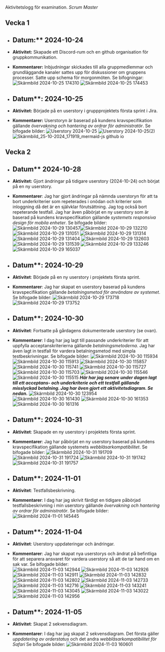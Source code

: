 
Aktivitetslogg för examination. *Scrum Master*

## Vecka 1
- ## Datum:** 2024-10-24
- **Aktivitet:** Skapade ett Discord-rum och en github organisation för gruppkommunikation.
- **Kommentarer:** Inbjudningar skickades till alla gruppmedlemmar och grundläggande kanaler sattes upp för diskussioner om gruppens processer. Satte upp schema för morgonmöten. Se bifogningar: ![Skärmbild 2024-10-25 174310](https://github.com/user-attachments/assets/f81e4bed-16f5-4966-823c-434e0103e38d) ![Skärmbild 2024-10-25 174453](https://github.com/user-attachments/assets/b05b6042-ec7c-4b40-9d09-0131382847d9)

- ## Datum**: 2024-10-25
- **Aktivitet:** Började på en userstory i gruppprojektets första sprint i Jira.
- **Kommentarer:** Userstoryn är baserad på kundens kravspecifikation gällande *övervakning och hantering av ordrar för administratör*. Se bifogade bilder: ![Userstory 2024-10-25](https://github.com/user-attachments/assets/4f2d2095-20ad-42d9-9632-24460ad7b4d2) 
![Userstory 2024-10-25(2)](https://github.com/user-attachments/assets/1b57d295-e5a4-4c6e-8b8f-7b0bee2c7fbc) 
![Skärmbild_25-10-2024_171919_mermaid-js github io](https://github.com/user-attachments/assets/de8718f0-e71f-4b59-a215-1525731a89c9)

## Vecka 2
- ## Datum** 2024-10-28
- **Aktivitet:** Gjort ändringar på tidigare userstory (2024-10-24) och börjat på en ny userstory.
- **Kommentarer**: Jag har gjort ändringar på nämnda userstoryn för att ta bort underkriterier som repeterades i onödan och kriterier som inloggning då det är en självklar förutsättning. Jag tog också bort repeterande testfall. Jag har även påbörjat en ny userstory som är baserad på kundens kravspecifikation gällande *systemets responsiva design för mobila enheter*. Se bifogade bilder: ![Skärmbild 2024-10-29 130457](https://github.com/user-attachments/assets/0cde8e0d-fc41-400b-bdf8-369a70d3f5b6)![Skärmbild 2024-10-29 132210](https://github.com/user-attachments/assets/415f5a20-e6af-4873-a961-4de1b98b23cc)
 ![Skärmbild 2024-10-29 131051](https://github.com/user-attachments/assets/3fb2391b-4ed4-4e06-a0f4-08ad21126135) ![Skärmbild 2024-10-29 131314](https://github.com/user-attachments/assets/c3cbc2bc-8b8d-406e-b746-882b3fe32105) ![Skärmbild 2024-10-29 131404](https://github.com/user-attachments/assets/f6a92ec9-52fa-4c09-b786-d5ae3ce506a6) ![Skärmbild 2024-10-29 132603](https://github.com/user-attachments/assets/9df84241-30c2-41e1-b170-79519d2c9db4) ![Skärmbild 2024-10-29 131539](https://github.com/user-attachments/assets/46458312-6a42-4c30-a164-dcb548399bc3) ![Skärmbild 2024-10-29 133246](https://github.com/user-attachments/assets/54065238-a774-41fa-a633-9b14372dcd2d) ![Skärmbild 2024-10-29 165037](https://github.com/user-attachments/assets/56b873a3-2da0-4ab0-b6ad-a634328b3581)

- ## Datum**: 2024-10-29
- **Aktivitet**: Började på en ny userstory i projektets första sprint.
- **Kommentarer**: Jag har skapat en userstory baserad på kundens kravspecifikation gällande *betalningsmetod för användare av systemet*. Se bifogade bilder: ![Skärmbild 2024-10-29 173718](https://github.com/user-attachments/assets/1ef7de14-96ff-4382-96f1-96942b3c6c4a)![Skärmbild 2024-10-29 173752](https://github.com/user-attachments/assets/6d1ea82b-38a5-4bd7-8826-12ddcebac361)

- ## Datum**: 2024-10-30
- **Aktivitet**: Fortsatte på gårdagens dokumenterade userstory (se ovan).
- **Kommentarer**: I dag har jag lagt till passande underkriterier för att uppfylla acceptanskriterierna gällande *betalningsmetoderna*. Jag har även lagt in testfall för vardera betalningsmetod med simpla testbeskrivningar. Se bifogade bilder:
![Skärmbild 2024-10-30 115934](https://github.com/user-attachments/assets/364ec280-2329-4d4a-a0f2-4fd8e70e09f4)
![Skärmbild 2024-10-30 115913](https://github.com/user-attachments/assets/c90d44f6-f6d1-4b0f-a7bc-daca8b632101)
![Skärmbild 2024-10-30 115857](https://github.com/user-attachments/assets/eee57b89-43d0-4cf0-ab93-b2094dff972b)
![Skärmbild 2024-10-30 115741](https://github.com/user-attachments/assets/b1665323-dccf-4a87-9fec-aa6de97ff004)
![Skärmbild 2024-10-30 115727](https://github.com/user-attachments/assets/eae95e1c-37e3-4c69-a3b3-f81ac4bbba7c)
![Skärmbild 2024-10-30 115703](https://github.com/user-attachments/assets/af06550c-3963-4754-8fef-fef294df6158)
![Skärmbild 2024-10-30 115546](https://github.com/user-attachments/assets/2eb12702-446e-403f-90bd-c6d430600ffd)
![Skärmbild 2024-10-30 115515](https://github.com/user-attachments/assets/bb494be3-75a7-4ec4-bff1-fddc35413fd4)
***Här har jag senare under dagen lagt till ett acceptans- och underkriterie och ett testfall gällande misslyckad betalning. Jag har även gjort ett aktivitetsdiagram. Se nedan.*** 
![Skärmbild 2024-10-30 123954](https://github.com/user-attachments/assets/fff8af60-b087-470a-9581-a07cb8514e7b)
![Skärmbild 2024-10-30 161430](https://github.com/user-attachments/assets/a063bce5-2f2a-4e37-a03a-fc10ff22252e)
![Skärmbild 2024-10-30 161353](https://github.com/user-attachments/assets/3b352106-370f-49de-ab04-838d418d880c)
![Skärmbild 2024-10-30 161316](https://github.com/user-attachments/assets/b2646e0b-faec-4a03-a47f-604cd562ac9a)

- ## Datum**: 2024-10-31
- **Aktivitet**: Skapade en ny userstory i projektets första sprint.
- **Kommentarer**: Jag har påbörjat en ny userstory baserad på kundens kravspecifikation gällande systemets *webbläsarkompatibilitet*. Se bifogade bilder:
![Skärmbild 2024-10-31 191709](https://github.com/user-attachments/assets/49cebcbc-2450-49d9-9256-1cd45f93c5e2)
![Skärmbild 2024-10-31 191724](https://github.com/user-attachments/assets/32a110df-58d3-46f7-ac0d-67f94269f6bc)
![Skärmbild 2024-10-31 191742](https://github.com/user-attachments/assets/7d65f81e-0bbb-440f-bc29-657492eabd04)
![Skärmbild 2024-10-31 191757](https://github.com/user-attachments/assets/79d7a1fa-1dc1-4725-9d09-9ca6d6ef01c0)

- ## Datum**: 2024-11-01
- **Aktivitet**: Testfallsbeskrivning.
- **Kommentarer**: I dag har jag skrivit färdigt en tidigare påbörjad testfallsbeskrivning i min userstory gällande *övervakning och hantering av ordrar för administratör*. Se bifogade bilder:
  ![Skärmbild 2024-11-01 145445](https://github.com/user-attachments/assets/0fb850a6-968e-440c-b3bf-82fff28b0fa9)
  
- ## Datum**: 2024-11-04
- **Aktivitet**: Userstory uppdateringar och ändringar.
- **Kommentarer**: Jag har skapat nya userstorys och ändrat på befintliga för att separera ansvaret för vardera userstory så att de tar hand om en sak var. Se bifogade bilder:   
![Skärmbild 2024-11-03 142944](https://github.com/user-attachments/assets/dc8c87c5-cbd6-44da-9ffb-9407cc6916c9)
![Skärmbild 2024-11-03 142926](https://github.com/user-attachments/assets/da04fdb0-a5e5-4352-9e72-907d0629e18b)
![Skärmbild 2024-11-03 142911](https://github.com/user-attachments/assets/e95f4c0c-e7c0-48b8-b088-3566b22a7b58)
![Skärmbild 2024-11-03 142832](https://github.com/user-attachments/assets/6a013704-ca1b-4769-a24a-a913d80bbadb)
![Skärmbild 2024-11-03 142802](https://github.com/user-attachments/assets/31231f0e-a834-4bbe-87fe-96c1ec133d3e)
![Skärmbild 2024-11-03 142733](https://github.com/user-attachments/assets/3b56d360-59a6-4f02-b1d7-bc21b5cc00aa)
![Skärmbild 2024-11-03 142716](https://github.com/user-attachments/assets/2fc45ec1-b92d-47f7-bbc3-8aaf4238847c)
![Skärmbild 2024-11-03 143241](https://github.com/user-attachments/assets/3ac972e5-70ac-44db-a5e8-b4e59b729d06)
![Skärmbild 2024-11-03 143045](https://github.com/user-attachments/assets/85964c30-4d4d-413c-93a1-2296f9892803)
![Skärmbild 2024-11-03 143022](https://github.com/user-attachments/assets/928e7ddd-8d2b-4158-b55c-9d6426ee7b1e)
![Skärmbild 2024-11-03 142956](https://github.com/user-attachments/assets/7a9104c2-5313-4b7a-a741-fe01ea3fbf8b)

- ## Datum**: 2024-11-05
- **Aktivitet**: Skapat 2 sekvensdiagram.
- **Kommentarer**: I dag har jag skapat 2 sekvensdiagram. Det första gäller *uppdatering av orderstatus* och det andra *webbläsarkompatibilitet för Safari* Se bifogade bilder: 
![Skärmbild 2024-11-03 160601](https://github.com/user-attachments/assets/fa00a84e-2fb5-4211-a5ef-c29bf710d703)

